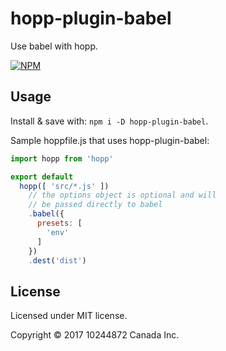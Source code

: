 # hopp-plugin-babel

Use babel with hopp.

[![NPM](https://nodei.co/npm/hopp-plugin-babel.png?downloads=true&downloadRank=true&stars=true)](https://nodei.co/npm/hopp-plugin-babel/)

## Usage

Install & save with: `npm i -D hopp-plugin-babel`.

Sample hoppfile.js that uses hopp-plugin-babel:

```javascript
import hopp from 'hopp'

export default
  hopp([ 'src/*.js' ])
    // the options object is optional and will
    // be passed directly to babel
    .babel({
      presets: [
        'env'
      ]
    })
    .dest('dist')
```

## License

Licensed under MIT license.

Copyright &copy; 2017 10244872 Canada Inc.